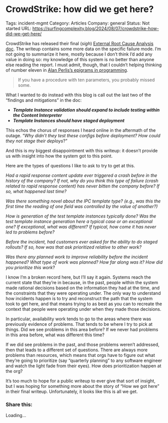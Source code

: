 # CrowdStrike: how did we get here?

Tags: incident-mgmt
Category: Articles
Company: general
Status: Not started
URL: https://surfingcomplexity.blog/2024/08/07/crowdstrike-how-did-we-get-here/

CrowdStrike has released their final (*sigh*) [External Root Cause Analysis doc](https://www.crowdstrike.com/wp-content/uploads/2024/08/Channel-File-291-Incident-Root-Cause-Analysis-08.06.2024.pdf). The writeup contains some more data on the specific failure mode. I’m not going to summarize it here, mostly because I don’t think I’d add any value in doing so: my knowledge of this system is no better than anyone else reading the report. I must admit, though, that I couldn’t helping thinking of number eleven in [Alan Perlis’s epigrams in programming](https://cs.yale.edu/homes/perlis-alan/quotes.html).

> 
> 
> 
> If you have a procedure with ten parameters, you probably missed some.
> 

What I wanted to do instead with this blog is call out the last two of the “findings and mitigations” in the doc:

- ***Template Instance validation should expand to include testing within the Content Interpreter***
- ***Template Instances should have staged deployment***

This echos the chorus of responses I heard online in the aftermath of the outage. “*Why didn’t they test these configs before deployment? How could they not stage their deploys*?”

And this is my biggest disappointment with this writeup: it doesn’t provide us with insight into how the system got to this point.

Here are the types of questions I like to ask to try to get at this.

*Had a rapid response content update ever triggered a crash before in the history of the company? If not, why do you think this type of failure (crash related to rapid response content) has never bitten the company before?* *If so, what happened last time?*

*Was there something novel about the IPC template type? (e.g., was this the first time the reading of one field was controlled by the value of another?)*

*How is generation of the test template instances typically done? Was the test template instance generation here a typical case or an exceptional one? If exceptional, what was different? If typical, how come it has never led to problems before?*

*Before the incident, had customers ever asked for the ability to do staged rollouts? If so, how was that ask prioritized relative to other work?*

*Was there any planned work to improve reliability* *before* *the incident happened?* *What type of work was planned? How far along was it? How did you prioritize this work*?

I know I’m a broken record here, but I’ll say it again. Systems reach the current state that they’re in because, in the past, people within the system made rational decisions based on the information they had at the time, and the constraints that they were operating under. The only way to understand how incidents happen is to try and reconstruct the path that the system took to get here, and that means trying to as best as you can to recreate the context that people were operating under when they made those decisions.

In particular, availability work tends to go to the areas where there was previously evidence of problems. That tends to be where I try to pick at things. Did we see problems in this area before? If we never had problems in this area before, what was different this time?

If we did see problems in the past, and those problems weren’t addressed, then that leads to a different set of questions. There are always more problems than resources, which means that orgs have to figure out what they’re going to prioritize (say “quarterly planning” to any software engineer and watch the light fade from their eyes). How does prioritization happen at the org?

It’s too much to hope for a public writeup to ever give that sort of insight, but I was hoping for something more about the story of “How we got here” in their final writeup. Unfortunately, it looks like this is all we get.

### Share this:

Loading...